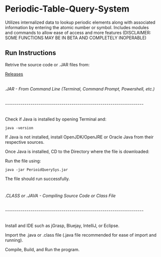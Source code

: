 # Periodic-Table-Query-System
Utilizes internalized data to lookup periodic elements along with associated information by entering the atomic number or symbol. Includes modules and commands to allow ease of access and more features (DISCLAIMER: SOME FUNCTIONS MAY BE IN BETA AND COMPLETELY INOPERABLE)

## Run Instructions

Retrive the source code or .JAR files from:

[Releases](github.com/TechiBlob/Periodic-Table-Query-System/releases/)
######
###### .JAR - From Command Line (Terminal, Command Prompt, Powershell, etc.)
###### -----------------------------------------------------------------------

Check if Java is installed by opening Terminal and:

`java -version`

If Java is not installed, install OpenJDK/OpenJRE or Oracle Java from their respective sources.

Once Java is installed, CD to the Directory where the file is downloaded:

Run the file using:

`java -jar PerioidQuerySys.jar`

The file should run successfully.

#
#
#
#

###### .CLASS or .JAVA - Compiling Source Code or Class File
###### -----------------------------------------------------------------------

Install and IDE such as jGrasp, Bluejay, IntelliJ, or Eclipse. 

Import the .java or .class file (.java file recommended for ease of import and running).

Compile, Build, and Run the program.
